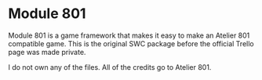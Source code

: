 # Module 801
Module 801 is a game framework that makes it easy to make an Atelier 801 compatible game.
This is the original SWC package before the official Trello page was made private.

I do not own any of the files. All of the credits go to Atelier 801.
